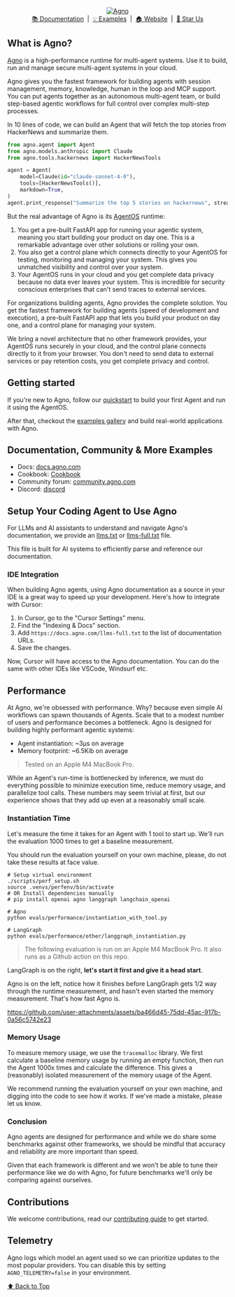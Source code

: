 <div align="center" id="top">
  <a href="https://docs.agno.com">
    <picture>
      <source media="(prefers-color-scheme: dark)" srcset="https://agno-public.s3.us-east-1.amazonaws.com/assets/logo-dark.svg">
      <source media="(prefers-color-scheme: light)" srcset="https://agno-public.s3.us-east-1.amazonaws.com/assets/logo-light.svg">
      <img src="https://agno-public.s3.us-east-1.amazonaws.com/assets/logo-light.svg" alt="Agno">
    </picture>
  </a>
</div>
<div align="center">
  <a href="https://docs.agno.com">📚 Documentation</a> &nbsp;|&nbsp;
  <a href="https://docs.agno.com/examples/introduction">💡 Examples</a> &nbsp;|&nbsp;
  <a href="https://www.agno.com/?utm_source=github&utm_medium=readme&utm_campaign=agno-github&utm_content=header">🏠 Website</a> &nbsp;|&nbsp;
  <a href="https://github.com/agno-agi/agno/stargazers">🌟 Star Us</a>
</div>

## What is Agno?

[Agno](https://docs.agno.com) is a high-performance runtime for multi-agent systems. Use it to build, run and manage secure multi-agent systems in your cloud.

Agno gives you the fastest framework for building agents with session management, memory, knowledge, human in the loop and MCP support. You can put agents together as an autonomous multi-agent team, or build step-based agentic workflows for full control over complex multi-step processes.

In 10 lines of code, we can build an Agent that will fetch the top stories from HackerNews and summarize them.

```python hackernews_agent.py
from agno.agent import Agent
from agno.models.anthropic import Claude
from agno.tools.hackernews import HackerNewsTools

agent = Agent(
    model=Claude(id="claude-sonnet-4-0"),
    tools=[HackerNewsTools()],
    markdown=True,
)
agent.print_response("Summarize the top 5 stories on hackernews", stream=True)
```

But the real advantage of Agno is its [AgentOS](https://docs.agno.com/agent-os/introduction) runtime:

1. You get a pre-built FastAPI app for running your agentic system, meaning you start building your product on day one. This is a remarkable advantage over other solutions or rolling your own.
2. You also get a control plane which connects directly to your AgentOS for testing, monitoring and managing your system. This gives you unmatched visibility and control over your system.
3. Your AgentOS runs in your cloud and you get complete data privacy because no data ever leaves your system. This is incredible for security conscious enterprises that can't send traces to external services.

For organizations building agents, Agno provides the complete solution. You get the fastest framework for building agents (speed of development and execution), a pre-built FastAPI app that lets you build your product on day one, and a control plane for managing your system.

We bring a novel architecture that no other framework provides, your AgentOS runs securely in your cloud, and the control plane connects directly to it from your browser. You don't need to send data to external services or pay retention costs, you get complete privacy and control.

## Getting started

If you're new to Agno, follow our [quickstart](https://docs.agno.com/introduction/quickstart) to build your first Agent and run it using the AgentOS.

After that, checkout the [examples gallery](https://docs.agno.com/examples/introduction) and build real-world applications with Agno.

## Documentation, Community & More Examples

- Docs: <a href="https://docs.agno.com" target="_blank" rel="noopener noreferrer">docs.agno.com</a>
- Cookbook: <a href="https://github.com/agno-agi/agno/tree/main/cookbook" target="_blank" rel="noopener noreferrer">Cookbook</a>
- Community forum: <a href="https://community.agno.com/" target="_blank" rel="noopener noreferrer">community.agno.com</a>
- Discord: <a href="https://discord.gg/4MtYHHrgA8" target="_blank" rel="noopener noreferrer">discord</a>

## Setup Your Coding Agent to Use Agno

For LLMs and AI assistants to understand and navigate Agno's documentation, we provide an [llms.txt](https://docs.agno.com/llms.txt) or [llms-full.txt](https://docs.agno.com/llms-full.txt) file.

This file is built for AI systems to efficiently parse and reference our documentation.

### IDE Integration

When building Agno agents, using Agno documentation as a source in your IDE is a great way to speed up your development. Here's how to integrate with Cursor:

1. In Cursor, go to the "Cursor Settings" menu.
2. Find the "Indexing & Docs" section.
3. Add `https://docs.agno.com/llms-full.txt` to the list of documentation URLs.
4. Save the changes.

Now, Cursor will have access to the Agno documentation. You can do the same with other IDEs like VSCode, Windsurf etc.

## Performance

At Agno, we're obsessed with performance. Why? because even simple AI workflows can spawn thousands of Agents. Scale that to a modest number of users and performance becomes a bottleneck. Agno is designed for building highly performant agentic systems:

- Agent instantiation: ~3μs on average
- Memory footprint: ~6.5Kib on average

> Tested on an Apple M4 MacBook Pro.

While an Agent's run-time is bottlenecked by inference, we must do everything possible to minimize execution time, reduce memory usage, and parallelize tool calls. These numbers may seem trivial at first, but our experience shows that they add up even at a reasonably small scale.

### Instantiation Time

Let's measure the time it takes for an Agent with 1 tool to start up. We'll run the evaluation 1000 times to get a baseline measurement.

You should run the evaluation yourself on your own machine, please, do not take these results at face value.

```shell
# Setup virtual environment
./scripts/perf_setup.sh
source .venvs/perfenv/bin/activate
# OR Install dependencies manually
# pip install openai agno langgraph langchain_openai

# Agno
python evals/performance/instantiation_with_tool.py

# LangGraph
python evals/performance/other/langgraph_instantiation.py
```

> The following evaluation is run on an Apple M4 MacBook Pro. It also runs as a Github action on this repo.

LangGraph is on the right, **let's start it first and give it a head start**.

Agno is on the left, notice how it finishes before LangGraph gets 1/2 way through the runtime measurement, and hasn't even started the memory measurement. That's how fast Agno is.

https://github.com/user-attachments/assets/ba466d45-75dd-45ac-917b-0a56c5742e23

### Memory Usage

To measure memory usage, we use the `tracemalloc` library. We first calculate a baseline memory usage by running an empty function, then run the Agent 1000x times and calculate the difference. This gives a (reasonably) isolated measurement of the memory usage of the Agent.

We recommend running the evaluation yourself on your own machine, and digging into the code to see how it works. If we've made a mistake, please let us know.

### Conclusion

Agno agents are designed for performance and while we do share some benchmarks against other frameworks, we should be mindful that accuracy and reliability are more important than speed.

Given that each framework is different and we won't be able to tune their performance like we do with Agno, for future benchmarks we'll only be comparing against ourselves.

## Contributions

We welcome contributions, read our [contributing guide](https://github.com/agno-agi/agno/blob/v2.0/CONTRIBUTING.md) to get started.

## Telemetry

Agno logs which model an agent used so we can prioritize updates to the most popular providers. You can disable this by setting `AGNO_TELEMETRY=false` in your environment.

<p align="left">
  <a href="#top">⬆️ Back to Top</a>
</p>
